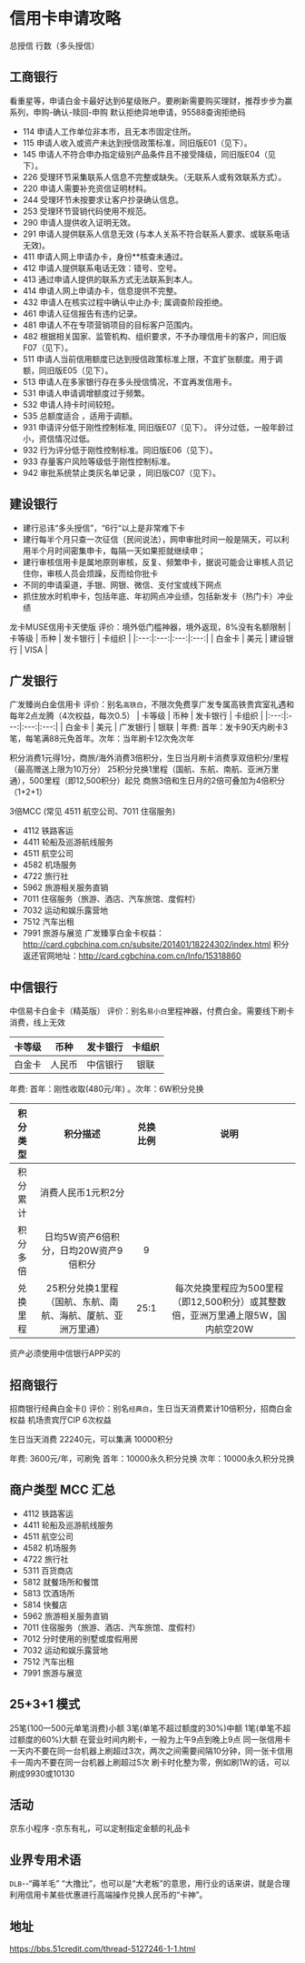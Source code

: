 # 信用卡申请攻略

总授信
行数（多头授信）
## 工商银行
看重星等，申请白金卡最好达到6星级账户。要刷新需要购买理财，推荐步步为赢系列，申购-确认-赎回-申购
默认拒绝异地申请，95588查询拒绝码
- 114 申请人工作单位非本市，且无本市固定住所。
- 115 申请人收入或资产未达到授信政策标准，同旧版E01（见下）。
- 145 申请人不符合申办指定级别产品条件且不接受降级，同旧版E04（见下）。
- 226 受理环节采集联系人信息不完整或缺失。（无联系人或有效联系方式）。
- 220 申请人需要补充资信证明材料。
- 244 受理环节未按要求让客户抄录确认信息。
- 253 受理环节营销代码使用不规范。
- 290 申请人提供收入证明无效。
- 291 申请人提供联系人信息无效 (与本人关系不符合联系人要求、或联系电话无效)。
- 411 申请人网上申请办卡，身份**核查未通过。
- 412 申请人提供联系电话无效：错号、空号。
- 413 通过申请人提供的联系方式无法联系到本人。
- 414 申请人网上申请办卡，信息提供不完整。
- 432 申请人在核实过程中确认中止办卡; 属调查阶段拒绝。
- 461 申请人征信报告有违约记录。
- 481 申请人不在专项营销项目的目标客户范围内。
- 482 根据相关国家、监管机构、组织要求，不予办理信用卡的客户，同旧版 F07（见下）。
- 511 申请人当前信用额度已达到授信政策标准上限，不宜扩张额度。用于调额，同旧版E05（见下）。
- 513 申请人在多家银行存在多头授信情况，不宜再发信用卡。
- 531 申请人申请调增额度过于频繁。
- 532 申请人持卡时间较短。
- 535 总额度适合 ，适用于调额。
- 931 申请评分低于刚性控制标准, 同旧版E07（见下）。 评分过低，一般年龄过小，资信情况过低。
- 932 行为评分低于刚性控制标准。同旧版E06（见下）。
- 933 存量客户风险等级低于刚性控制标准。
- 942 审批系统禁止类灰名单记录 ，同旧版C07（见下）。

## 建设银行
- 建行忌讳“多头授信”，“6行“以上是非常难下卡
- 建行每半个月只查一次征信（民间说法），网申审批时间一般是隔天，可以利用半个月时间密集申卡，每隔一天如果拒就继续申；
- 建行审核信用卡是属地原则审核，反复、频繁申卡，据说可能会让审核人员记住你，审核人员会烦躁，反而给你批卡
- 不同的申请渠道，手银、网银、微信、支付宝或线下网点
- 抓住放水时机申卡，包括年底、年初网点冲业绩，包括新发卡（热门卡）冲业绩

龙卡MUSE信用卡天使版
评价：境外低门槛神器，境外返现，8%没有名额限制
| 卡等级 | 币种 | 发卡银行 | 卡组织 |
|:---:|:---:|:---:|:---:|
| 白金卡 | 美元 | 建设银行 | VISA |


## 广发银行
广发臻尚白金信用卡
评价：别名`高铁白`，不限次免费享广发专属高铁贵宾室礼遇和每年2点龙腾（4次权益，每次0.5）
| 卡等级 | 币种 | 发卡银行 | 卡组织 |
|:---:|:---:|:---:|:---:|
| 白金卡 | 美元 | 广发银行 | 银联 |
年费: 
首年：发卡90天内刷卡3笔，每笔满88元免首年。次年：当年刷卡12次免次年

积分消费1元得1分，商旅/海外消费3倍积分，生日当月刷卡消费享双倍积分/里程（最高赠送上限为10万分）
25积分兑换1里程（国航、东航、南航、亚洲万里通），500里程（即12,500积分）起兑
商旅3倍和生日月的2倍可叠加为4倍积分（1+2+1） 

3倍MCC (常见 4511 航空公司、7011 住宿服务)
- 4112 铁路客运
- 4411 轮船及巡游航线服务
- 4511 航空公司
- 4582 机场服务
- 4722 旅行社
- 5962 旅游相关服务直销
- 7011 住宿服务（旅游、酒店、汽车旅馆、度假村）
- 7032 运动和娱乐露营地
- 7512 汽车出租
- 7991 旅游与展览
广发臻享白金卡权益：http://card.cgbchina.com.cn/subsite/201401/18224302/index.html
积分返还官网地址：http://card.cgbchina.com.cn/Info/15318860

## 中信银行
中信易卡白金卡（精英版）
评价：别名`易小白`里程神器，付费白金。需要线下刷卡消费，线上无效
 
| 卡等级 | 币种 | 发卡银行 | 卡组织 |
|:---:|:---:|:---:|:---:|
| 白金卡 | 人民币 | 中信银行 | 银联 |
年费: 
首年：刚性收取(480元/年) 。次年：6W积分兑换

| 积分类型 | 积分描述 | 兑换比例 | 说明 |
|:---:|:---:|:---:|:---:|
| 积分累计 | 消费人民币1元积2分 | |
| 积分多倍 | 日均5W资产6倍积分，日均20W资产9倍积分 | 9 | 	
| 兑换里程 | 25积分兑换1里程（国航、东航、南航、海航、厦航、亚洲万里通）| 25:1 | 每次兑换里程应为500里程（即12,500积分）或其整数倍，亚洲万里通上限5W，国内航空20W |

资产必须使用中信银行APP买的

## 招商银行
招商银行经典白金卡()
评价：别名`经典白`，生日当天消费累计10倍积分，招商白金权益
机场贵宾厅CIP 6次权益

生日当天消费 22240元，可以集满 10000积分

年费: 3600元/年，可刷免
首年：10000永久积分兑换  次年：10000永久积分兑换

## 商户类型 MCC 汇总
- 4112 铁路客运
- 4411 轮船及巡游航线服务
- 4511 航空公司
- 4582 机场服务
- 4722 旅行社
- 5311 百货商店
- 5812 就餐场所和餐馆
- 5813 饮酒场所
- 5814 快餐店
- 5962 旅游相关服务直销
- 7011 住宿服务（旅游、酒店、汽车旅馆、度假村）
- 7012 分时使用的别墅或度假用房
- 7032 运动和娱乐露营地
- 7512 汽车出租
- 7991 旅游与展览


## 25+3+1 模式
25笔(100一500元单笔消费)小额
3笔(单笔不超过额度的30%)中额
1笔(单笔不超过额度的60%)大额
在营业时间内刷卡，一般为上午9点到晚上9点
同一张信用卡一天内不要在同一台机器上刷超过3次，两次之间需要间隔10分钟，同一张卡信用卡一周内不要在同一台机器上刷超过5次
刷卡时化整为零，例如刷1W的话，可以刷成9930或10130

## 活动
京东小程序
-京东有礼，可以定制指定金额的礼品卡

## 业界专用术语
`DLB`--“薅羊毛”
“大撸比”，也可以是“大老板”的意思，用行业的话来讲，就是合理利用信用卡某些优惠进行高端操作兑换人民币的“卡神”。 

## 地址
https://bbs.51credit.com/thread-5127246-1-1.html

